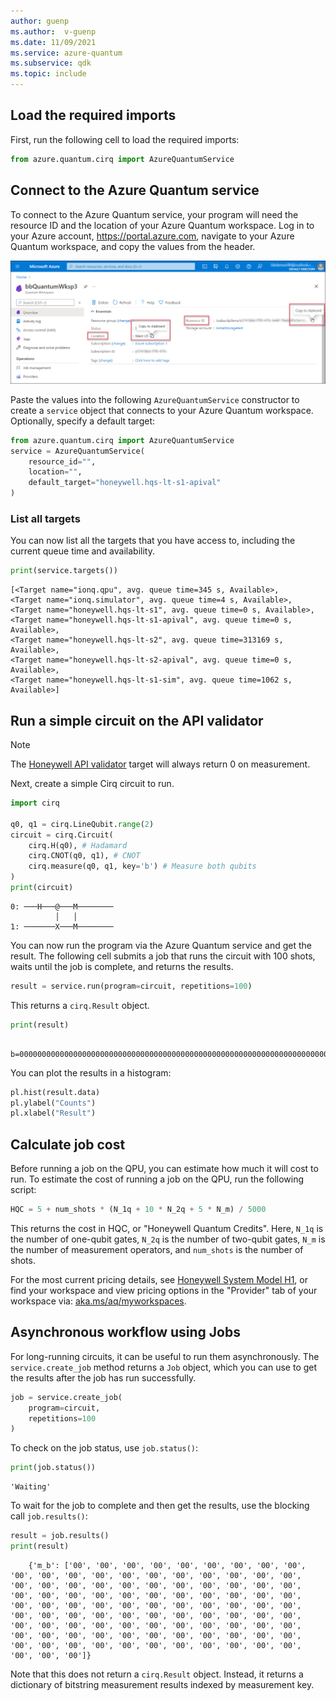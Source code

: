 ```yaml
---
author: guenp
ms.author:  v-guenp
ms.date: 11/09/2021
ms.service: azure-quantum
ms.subservice: qdk
ms.topic: include
---
```


## Load the required imports

First, run the following cell to load the required imports:

```python
from azure.quantum.cirq import AzureQuantumService
```

## Connect to the Azure Quantum service

To connect to the Azure Quantum service, your program will need the resource ID and the
location of your Azure Quantum workspace. Log in to your Azure account,
<https://portal.azure.com>, navigate to your Azure Quantum workspace, and
copy the values from the header.

![How to retrieve the resource ID and location from an Azure Quantum workspace](../media/azure-quantum-resource-id.png)

Paste the values into the following `AzureQuantumService` constructor to
create a `service` object that connects to your Azure Quantum workspace.
Optionally, specify a default target:

```python
from azure.quantum.cirq import AzureQuantumService
service = AzureQuantumService(
    resource_id="",
    location="",
    default_target="honeywell.hqs-lt-s1-apival"
)
```

### List all targets

You can now list all the targets that you have access to, including the
current queue time and availability.

```python
print(service.targets())
```

```output
[<Target name="ionq.qpu", avg. queue time=345 s, Available>,
<Target name="ionq.simulator", avg. queue time=4 s, Available>,
<Target name="honeywell.hqs-lt-s1", avg. queue time=0 s, Available>,
<Target name="honeywell.hqs-lt-s1-apival", avg. queue time=0 s, Available>,
<Target name="honeywell.hqs-lt-s2", avg. queue time=313169 s, Available>,
<Target name="honeywell.hqs-lt-s2-apival", avg. queue time=0 s, Available>,
<Target name="honeywell.hqs-lt-s1-sim", avg. queue time=1062 s, Available>]
```

## Run a simple circuit on the API validator

> [!NOTE]
> The [Honeywell API validator](xref:microsoft.quantum.providers.honeywell#api-validator) target will always return 0 on measurement.

Next, create a simple Cirq circuit to run.

```python
import cirq

q0, q1 = cirq.LineQubit.range(2)
circuit = cirq.Circuit(
    cirq.H(q0), # Hadamard
    cirq.CNOT(q0, q1), # CNOT
    cirq.measure(q0, q1, key='b') # Measure both qubits
)
print(circuit)
```

```output
0: ───H───@───M────────
          │   │
1: ───────X───M────────
```

You can now run the program via the Azure Quantum service and get the
result. The following cell submits a job that runs the circuit with
100 shots, waits until the job is complete, and returns the results.

```python
result = service.run(program=circuit, repetitions=100)
```

This returns a `cirq.Result` object.

```python
print(result)
```

```output
    b=0000000000000000000000000000000000000000000000000000000000000000000000000000000000000000000000000000
```

You can plot the results in a histogram:

```python
pl.hist(result.data)
pl.ylabel("Counts")
pl.xlabel("Result")
```

## Calculate job cost

Before running a job on the QPU, you can estimate how much it will cost to run. To estimate the cost of running a job on the QPU, run the following script:

```python
HQC = 5 + num_shots * (N_1q + 10 * N_2q + 5 * N_m) / 5000
```

This returns the cost in HQC, or "Honeywell Quantum Credits". Here, `N_1q` is the number of one-qubit gates, `N_2q` is the number of two-qubit gates, `N_m` is the number of measurement operators, and `num_shots` is the number of shots.

For the most current pricing details, see [Honeywell System Model H1](xref:microsoft.quantum.providers.honeywell#honeywell-system-model-h1), or find your workspace and view pricing options in the "Provider" tab of your workspace via: [aka.ms/aq/myworkspaces](http://aka.ms/aq/myworkspaces).


## Asynchronous workflow using Jobs

For long-running circuits, it can be useful to run them asynchronously.
The `service.create_job` method returns a `Job` object, which you can use to
get the results after the job has run successfully.

```python
job = service.create_job(
    program=circuit,
    repetitions=100
)
```

To check on the job status, use `job.status()`:

```python
print(job.status())
```

```output
'Waiting'
```

To wait for the job to complete and then get the results, use the blocking
call `job.results()`:

```python
result = job.results()
print(result)
```

```output
    {'m_b': ['00', '00', '00', '00', '00', '00', '00', '00', '00', '00', '00', '00', '00', '00', '00', '00', '00', '00', '00', '00', '00', '00', '00', '00', '00', '00', '00', '00', '00', '00', '00', '00', '00', '00', '00', '00', '00', '00', '00', '00', '00', '00', '00', '00', '00', '00', '00', '00', '00', '00', '00', '00', '00', '00', '00', '00', '00', '00', '00', '00', '00', '00', '00', '00', '00', '00', '00', '00', '00', '00', '00', '00', '00', '00', '00', '00', '00', '00', '00', '00', '00', '00', '00', '00', '00', '00', '00', '00', '00', '00', '00', '00', '00', '00', '00', '00', '00', '00', '00', '00']}
```

Note that this does not return a `cirq.Result` object. Instead, it
returns a dictionary of bitstring measurement results indexed by measurement key.
